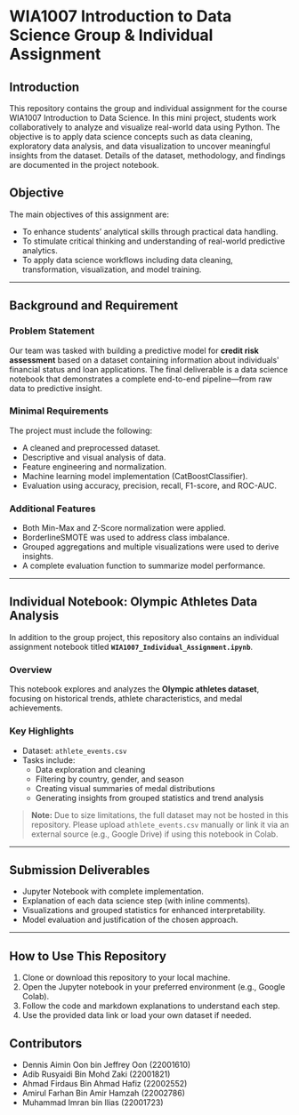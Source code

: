 # WIA1007 Introduction to Data Science Group & Individual Assignment

## Introduction
This repository contains the group and individual assignment for the course WIA1007 Introduction to Data Science. In this mini project, students work collaboratively to analyze and visualize real-world data using Python. The objective is to apply data science concepts such as data cleaning, exploratory data analysis, and data visualization to uncover meaningful insights from the dataset. Details of the dataset, methodology, and findings are documented in the project notebook.

## Objective
The main objectives of this assignment are:
- To enhance students’ analytical skills through practical data handling.
- To stimulate critical thinking and understanding of real-world predictive analytics.
- To apply data science workflows including data cleaning, transformation, visualization, and model training.

---

## Background and Requirement

### Problem Statement
Our team was tasked with building a predictive model for **credit risk assessment** based on a dataset containing information about individuals' financial status and loan applications. The final deliverable is a data science notebook that demonstrates a complete end-to-end pipeline—from raw data to predictive insight.

### Minimal Requirements
The project must include the following:

- A cleaned and preprocessed dataset.
- Descriptive and visual analysis of data.
- Feature engineering and normalization.
- Machine learning model implementation (CatBoostClassifier).
- Evaluation using accuracy, precision, recall, F1-score, and ROC-AUC.

### Additional Features

- Both Min-Max and Z-Score normalization were applied.
- BorderlineSMOTE was used to address class imbalance.
- Grouped aggregations and multiple visualizations were used to derive insights.
- A complete evaluation function to summarize model performance.

---

## Individual Notebook: Olympic Athletes Data Analysis

In addition to the group project, this repository also contains an individual assignment notebook titled **`WIA1007_Individual_Assignment.ipynb`**.

### Overview
This notebook explores and analyzes the **Olympic athletes dataset**, focusing on historical trends, athlete characteristics, and medal achievements.

### Key Highlights
- Dataset: `athlete_events.csv`
- Tasks include:
  - Data exploration and cleaning
  - Filtering by country, gender, and season
  - Creating visual summaries of medal distributions
  - Generating insights from grouped statistics and trend analysis

> **Note:** Due to size limitations, the full dataset may not be hosted in this repository. Please upload `athlete_events.csv` manually or link it via an external source (e.g., Google Drive) if using this notebook in Colab.

---

## Submission Deliverables

- Jupyter Notebook with complete implementation.
- Explanation of each data science step (with inline comments).
- Visualizations and grouped statistics for enhanced interpretability.
- Model evaluation and justification of the chosen approach.

---

## How to Use This Repository

1. Clone or download this repository to your local machine.
2. Open the Jupyter notebook in your preferred environment (e.g., Google Colab).
3. Follow the code and markdown explanations to understand each step.
4. Use the provided data link or load your own dataset if needed.

## Contributors

- Dennis Aimin Oon bin Jeffrey Oon (22001610)
- Adib Rusyaidi Bin Mohd Zaki (22001821)
- Ahmad Firdaus Bin Ahmad Hafiz (22002552)
- Amirul Farhan Bin Amir Hamzah (22002786)
- Muhammad Imran bin Ilias (22001723)
